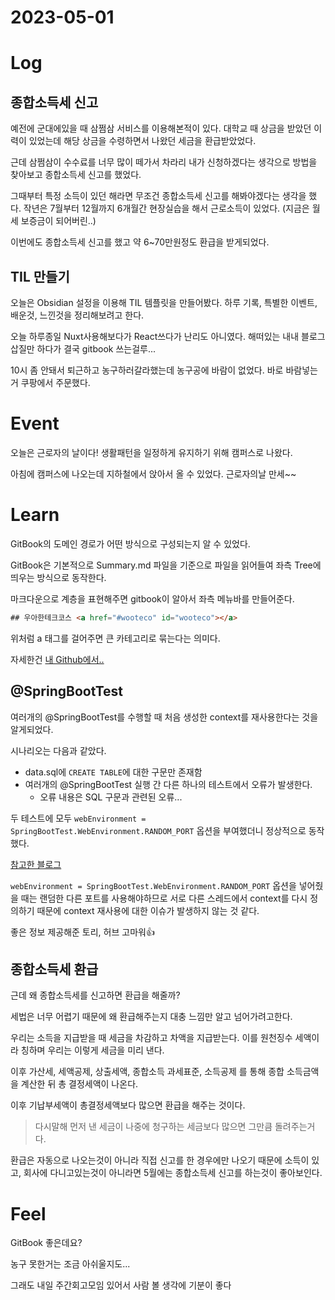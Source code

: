 # 2023-05-01

# Log

## 종합소득세 신고

예전에 군대에있을 때 삼쩜삼 서비스를 이용해본적이 있다.
대학교 때 상금을 받았던 이력이 있었는데 해당 상금을 수령하면서 나왔던 세금을 환급받았었다.

근데 삼쩜삼이 수수료를 너무 많이 떼가서 차라리 내가 신청하겠다는 생각으로 방법을 찾아보고 종합소득세 신고를 했었다.

그때부터 특정 소득이 있던 해라면 무조건 종합소득세 신고를 해봐야겠다는 생각을 했다.
작년은 7월부터 12월까지 6개월간 현장실습을 해서 근로소득이 있었다. (지금은 월세 보증금이 되어버린..)

이번에도 종합소득세 신고를 했고 약 6~70만원정도 환급을 받게되었다.

## TIL 만들기

오늘은 Obsidian 설정을 이용해 TIL 템플릿을 만들어봤다.
하루 기록, 특별한 이벤트, 배운것, 느낀것을 정리해보려고 한다.

오늘 하루종일 Nuxt사용해보다가 React쓰다가 난리도 아니였다.
해떠있는 내내 블로그 삽질만 하다가 결국 gitbook 쓰는걸루...

10시 좀 안돼서 퇴근하고 농구하러갈라했는데 농구공에 바람이 없었다.
바로 바람넣는거 쿠팡에서 주문했다.

# Event

오늘은 근로자의 날이다!
생활패턴을 일정하게 유지하기 위해 캠퍼스로 나왔다.

아침에 캠퍼스에 나오는데 지하철에서 앉아서 올 수 있었다.
근로자의날 만세~~

# Learn

GitBook의 도메인 경로가 어떤 방식으로 구성되는지 알 수 있었다.

GitBook은 기본적으로 Summary.md 파일을 기준으로 파일을 읽어들여 좌측 Tree에 띄우는 방식으로 동작한다.

마크다운으로 계층을 표현해주면 gitbook이 알아서 좌측 메뉴바를 만들어준다.

```html
## 우아한테크코스 <a href="#wooteco" id="wooteco"></a>
```

위처럼 a 태그를 걸어주면 큰 카테고리로 묶는다는 의미다.

자세한건 [내 Github에서..](https://github.com/Choi-JJunho/Juno-Wiki/blob/main/SUMMARY.md)

## @SpringBootTest

여러개의 @SpringBootTest를 수행할 때 처음 생성한 context를 재사용한다는 것을 알게되었다.

시나리오는 다음과 같았다.

- data.sql에 `CREATE TABLE`에 대한 구문만 존재함
- 여러개의 @SpringBootTest 실행 간 다른 하나의 테스트에서 오류가 발생한다.
	- 오류 내용은 SQL 구문과 관련된 오류...


두 테스트에 모두 `webEnvironment = SpringBootTest.WebEnvironment.RANDOM_PORT` 옵션을 부여했더니 정상적으로 동작했다.

[참고한 블로그](https://mangkyu.tistory.com/202)

`webEnvironment = SpringBootTest.WebEnvironment.RANDOM_PORT` 옵션을 넣어줬을 때는 랜덤한 다른 포트를 사용해야하므로 서로 다른 스레드에서 context를 다시 정의하기 때문에 context 재사용에 대한 이슈가 발생하지 않는 것 같다.

좋은 정보 제공해준 토리, 허브 고마워👍

## 종합소득세 환급

근데 왜 종합소득세를 신고하면 환급을 해줄까?

세법은 너무 어렵기 때문에 왜 환급해주는지 대충 느낌만 알고 넘어가려고한다.

우리는 소득을 지급받을 때 세금을 차감하고 차액을 지급받는다.
이를 원천징수 세액이라 칭하며 우리는 이렇게 세금을 미리 낸다.

이후 가산세, 세액공제, 상출세액, 종합소득 과세표준, 소득공제 를 통해 종합 소득금액을 계산한 뒤 총 결정세액이 나온다.

이후 기납부세액이 총결정세액보다 많으면 환급을 해주는 것이다.
> 다시말해 먼저 낸 세금이 나중에 청구하는 세금보다 많으면 그만큼 돌려주는거다.

환급은 자동으로 나오는것이 아니라 직접 신고를 한 경우에만 나오기 때문에 소득이 있고, 회사에 다니고있는것이 아니라면 5월에는 종합소득세 신고를 하는것이 좋아보인다.

# Feel

GitBook 좋은데요?

농구 못한거는 조금 아쉬울지도...

그래도 내일 주간회고모임 있어서 사람 볼 생각에 기분이 좋다